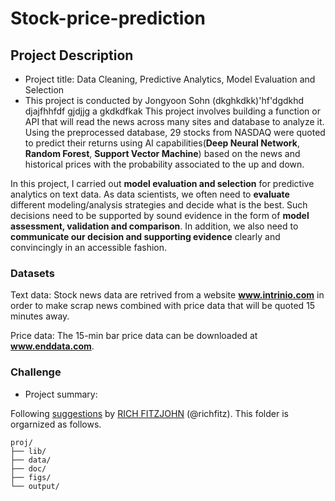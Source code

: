 # Stock-price-prediction

## Project Description

+ Project title: Data Cleaning, Predictive Analytics, Model Evaluation and Selection
+ This project is conducted by Jongyoon Sohn
(dkghkdkk)'hf'dgdkhd djajfhhfdf  gjdjjg a gkdkdfkak
This project involves building a function or API that will read the news across many sites and database to analyze it. Using the preprocessed database, 29 stocks from NASDAQ were quoted to predict their returns using AI capabilities(**Deep Neural Network**, **Random Forest**, **Support Vector Machine**) based on the news and historical prices with the probability associated to the up and down.

In this project, I carried out **model evaluation and selection** for predictive analytics on text data. As data scientists, we often need to **evaluate** different modeling/analysis strategies and decide what is the best. Such decisions need to be supported by sound evidence in the form of **model assessment, validation and comparison**. In addition, we also need to **communicate our decision and supporting evidence** clearly and convincingly in an accessible fashion.


### Datasets

Text data: Stock news data are retrived from a website **www.intrinio.com** in order to make scrap news combined with price data that will be quoted 15 minutes away.

Price data: The 15-min bar price data can be downloaded at **www.enddata.com**.


### Challenge



+ Project summary:

Following [suggestions](http://nicercode.github.io/blog/2013-04-05-projects/) by [RICH FITZJOHN](http://nicercode.github.io/about/#Team) (@richfitz). This folder is orgarnized as follows.

```
proj/
├── lib/
├── data/
├── doc/
├── figs/
└── output/
```

